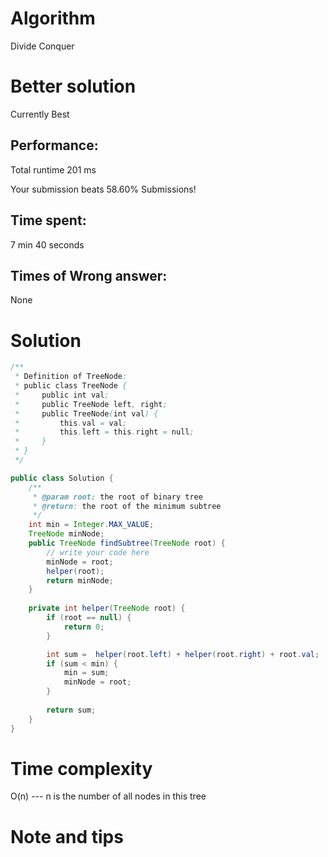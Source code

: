 # Algorithm 

Divide Conquer

# Better solution 

Currently Best

## Performance:


Total runtime 201 ms

Your submission beats 58.60% Submissions!

## Time spent:

7 min 40 seconds

## Times of Wrong answer:

None

# Solution 

```java
/**
 * Definition of TreeNode:
 * public class TreeNode {
 *     public int val;
 *     public TreeNode left, right;
 *     public TreeNode(int val) {
 *         this.val = val;
 *         this.left = this.right = null;
 *     }
 * }
 */

public class Solution {
    /**
     * @param root: the root of binary tree
     * @return: the root of the minimum subtree
     */
    int min = Integer.MAX_VALUE;
    TreeNode minNode;
    public TreeNode findSubtree(TreeNode root) {
        // write your code here
        minNode = root;
        helper(root);
        return minNode;
    }
    
    private int helper(TreeNode root) {
        if (root == null) {
            return 0;
        }

        int sum =  helper(root.left) + helper(root.right) + root.val;
        if (sum < min) {
            min = sum;
            minNode = root;
        }
        
        return sum;
    }
}
```

# Time complexity

O(n) --- n is the number of all nodes in this tree

# Note and tips

